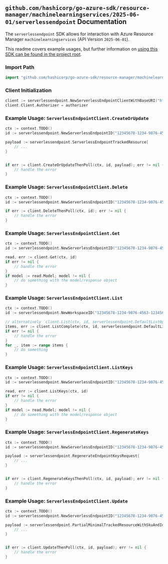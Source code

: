 
## `github.com/hashicorp/go-azure-sdk/resource-manager/machinelearningservices/2025-06-01/serverlessendpoint` Documentation

The `serverlessendpoint` SDK allows for interaction with Azure Resource Manager `machinelearningservices` (API Version `2025-06-01`).

This readme covers example usages, but further information on [using this SDK can be found in the project root](https://github.com/hashicorp/go-azure-sdk/tree/main/docs).

### Import Path

```go
import "github.com/hashicorp/go-azure-sdk/resource-manager/machinelearningservices/2025-06-01/serverlessendpoint"
```


### Client Initialization

```go
client := serverlessendpoint.NewServerlessEndpointClientWithBaseURI("https://management.azure.com")
client.Client.Authorizer = authorizer
```


### Example Usage: `ServerlessEndpointClient.CreateOrUpdate`

```go
ctx := context.TODO()
id := serverlessendpoint.NewServerlessEndpointID("12345678-1234-9876-4563-123456789012", "example-resource-group", "workspaceName", "serverlessEndpointName")

payload := serverlessendpoint.ServerlessEndpointTrackedResource{
	// ...
}


if err := client.CreateOrUpdateThenPoll(ctx, id, payload); err != nil {
	// handle the error
}
```


### Example Usage: `ServerlessEndpointClient.Delete`

```go
ctx := context.TODO()
id := serverlessendpoint.NewServerlessEndpointID("12345678-1234-9876-4563-123456789012", "example-resource-group", "workspaceName", "serverlessEndpointName")

if err := client.DeleteThenPoll(ctx, id); err != nil {
	// handle the error
}
```


### Example Usage: `ServerlessEndpointClient.Get`

```go
ctx := context.TODO()
id := serverlessendpoint.NewServerlessEndpointID("12345678-1234-9876-4563-123456789012", "example-resource-group", "workspaceName", "serverlessEndpointName")

read, err := client.Get(ctx, id)
if err != nil {
	// handle the error
}
if model := read.Model; model != nil {
	// do something with the model/response object
}
```


### Example Usage: `ServerlessEndpointClient.List`

```go
ctx := context.TODO()
id := serverlessendpoint.NewWorkspaceID("12345678-1234-9876-4563-123456789012", "example-resource-group", "workspaceName")

// alternatively `client.List(ctx, id, serverlessendpoint.DefaultListOperationOptions())` can be used to do batched pagination
items, err := client.ListComplete(ctx, id, serverlessendpoint.DefaultListOperationOptions())
if err != nil {
	// handle the error
}
for _, item := range items {
	// do something
}
```


### Example Usage: `ServerlessEndpointClient.ListKeys`

```go
ctx := context.TODO()
id := serverlessendpoint.NewServerlessEndpointID("12345678-1234-9876-4563-123456789012", "example-resource-group", "workspaceName", "serverlessEndpointName")

read, err := client.ListKeys(ctx, id)
if err != nil {
	// handle the error
}
if model := read.Model; model != nil {
	// do something with the model/response object
}
```


### Example Usage: `ServerlessEndpointClient.RegenerateKeys`

```go
ctx := context.TODO()
id := serverlessendpoint.NewServerlessEndpointID("12345678-1234-9876-4563-123456789012", "example-resource-group", "workspaceName", "serverlessEndpointName")

payload := serverlessendpoint.RegenerateEndpointKeysRequest{
	// ...
}


if err := client.RegenerateKeysThenPoll(ctx, id, payload); err != nil {
	// handle the error
}
```


### Example Usage: `ServerlessEndpointClient.Update`

```go
ctx := context.TODO()
id := serverlessendpoint.NewServerlessEndpointID("12345678-1234-9876-4563-123456789012", "example-resource-group", "workspaceName", "serverlessEndpointName")

payload := serverlessendpoint.PartialMinimalTrackedResourceWithSkuAndIdentity{
	// ...
}


if err := client.UpdateThenPoll(ctx, id, payload); err != nil {
	// handle the error
}
```
